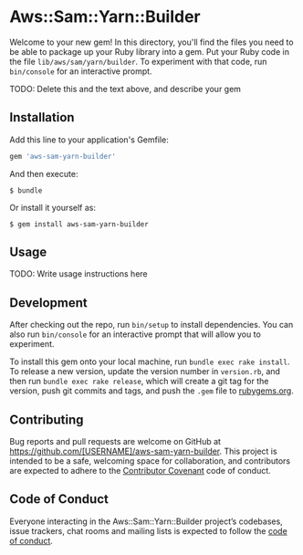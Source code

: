 # Aws::Sam::Yarn::Builder

Welcome to your new gem! In this directory, you'll find the files you need to be able to package up your Ruby library into a gem. Put your Ruby code in the file `lib/aws/sam/yarn/builder`. To experiment with that code, run `bin/console` for an interactive prompt.

TODO: Delete this and the text above, and describe your gem

## Installation

Add this line to your application's Gemfile:

```ruby
gem 'aws-sam-yarn-builder'
```

And then execute:

    $ bundle

Or install it yourself as:

    $ gem install aws-sam-yarn-builder

## Usage

TODO: Write usage instructions here

## Development

After checking out the repo, run `bin/setup` to install dependencies. You can also run `bin/console` for an interactive prompt that will allow you to experiment.

To install this gem onto your local machine, run `bundle exec rake install`. To release a new version, update the version number in `version.rb`, and then run `bundle exec rake release`, which will create a git tag for the version, push git commits and tags, and push the `.gem` file to [rubygems.org](https://rubygems.org).

## Contributing

Bug reports and pull requests are welcome on GitHub at https://github.com/[USERNAME]/aws-sam-yarn-builder. This project is intended to be a safe, welcoming space for collaboration, and contributors are expected to adhere to the [Contributor Covenant](http://contributor-covenant.org) code of conduct.

## Code of Conduct

Everyone interacting in the Aws::Sam::Yarn::Builder project’s codebases, issue trackers, chat rooms and mailing lists is expected to follow the [code of conduct](https://github.com/[USERNAME]/aws-sam-yarn-builder/blob/master/CODE_OF_CONDUCT.md).

